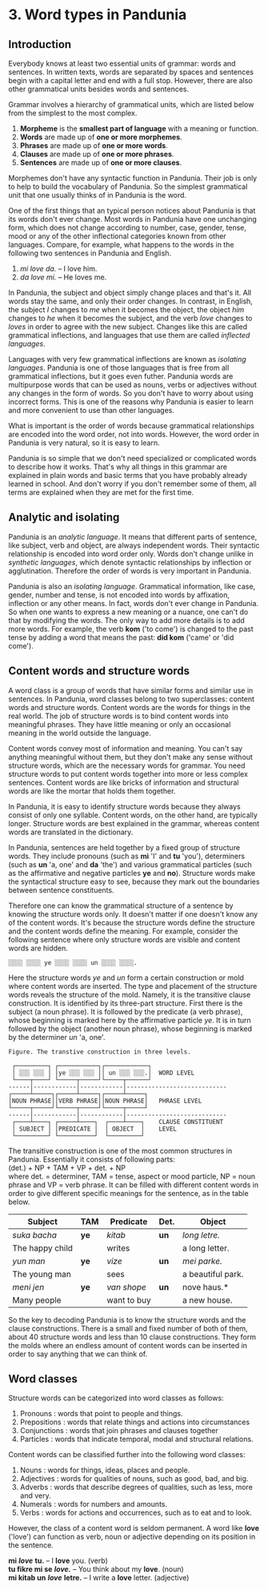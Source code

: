 
# 3. Word types in Pandunia

## Introduction

Everybody knows at least two essential units of grammar: words and sentences.
In written texts, words are separated by spaces
and sentences begin with a capital letter and end with a full stop.
However, there are also other grammatical units besides words and sentences.

Grammar involves a hierarchy of grammatical units,
which are listed below from the simplest to the most complex.

1. **Morpheme** is the **smallest part of language** with a meaning or function.
2. **Words** are made up of **one or more morphemes**.
3. **Phrases** are made up of **one or more words**.
4. **Clauses** are made up of **one or more phrases**.
5. **Sentences** are made up of **one or more clauses**.

Morphemes don't have any syntactic function in Pandunia.
Their job is only to help to build the vocabulary of Pandunia.
So the simplest grammatical unit that one usually thinks of in Pandunia is the word.

One of the first things that an typical person notices about Pandunia is that its words don't ever change.
Most words in Pandunia have one unchanging form,
which does not change according to number, case, gender, tense, mood or
any of the other inflectional categories known from other languages.
Compare, for example, what happens to the words in the following two sentences in Pandunia and English.

1. *mi love da.*
   – I love him.
2. *da love mi.*
   – He loves me.

In Pandunia, the subject and object simply change places and that's it.
All words stay the same, and only their order changes.
In contrast, in English, the subject *I* changes to *me* when it becomes the object,
the object *him* changes to *he* when it becomes the subject,
and the verb *love* changes to *loves* in order to agree with the new subject.
Changes like this are called grammatical inflections,
and languages that use them are called *inflected languages*.

Languages with very few grammatical inflections are known as *isolating languages*.
Pandunia is one of those languages
that is free from all grammatical inflections,
but it goes even futher.
Pandunia words are multipurpose words
that can be used as nouns, verbs or adjectives
without any changes in the form of words.
So you don't have to worry about using incorrect forms.
This is one of the reasons why Pandunia is easier to learn and more convenient to use than other languages.

What is important is the order of words
because grammatical relationships are encoded into the word order, not into words.
However, the word order in Pandunia is very natural,
so it is easy to learn.

Pandunia is so simple that we don't need specialized or complicated words to describe how it works.
That's why all things in this grammar are explained in plain words
and basic terms that you have probably already learned in school.
And don't worry if you don't remember some of them,
all terms are explained when they are met for the first time.

## Analytic and isolating

Pandunia is an _analytic language_.
It means that different parts of sentence, like subject, verb and object, are always independent words.
Their syntactic relationship is encoded into word order only.
Words don't change unlike in _synthetic languages_, which denote syntactic relationships by inflection or agglutination.
Therefore the order of words is very important in Pandunia.

Pandunia is also an _isolating language_.
Grammatical information, like case, gender, number and tense, is not encoded into words by affixation, inflection or any other means.
In fact, words don't ever change in Pandunia.
So when one wants to express a new meaning or a nuance, one can't do that by modifying the words.
The only way to add more details is to add more words.
For example, the verb **kom** ('to come') is changed to the past tense by adding a word that means the past:
**did kom** ('came' or 'did come').

## Content words and structure words

A word class is a group of words that have similar forms and similar use in sentences.
In Pandunia, word classes belong to two superclasses: content words and structure words.
Content words are the words for things in the real world.
The job of structure words is to bind content words into meaningful phrases.
They have little meaning or only an occasional meaning in the world outside the language.

Content words convey most of information and meaning.
You can't say anything meaningful without them,
but they don't make any sense without structure words,
which are the necessary words for grammar.
You need structure words to put content words together into more or less complex sentences.
Content words are like bricks of information and structural words are like the mortar that holds them together.

In Pandunia, it is easy to identify structure words because they always consist of only one syllable.
Content words, on the other hand, are typically longer.
Structure words are best explained in the grammar,
whereas content words are translated in the dictionary.

In Pandunia, sentences are held together by a fixed group of structure words.
They include pronouns (such as **mi** 'I' and **tu** 'you'),
determiners (such as **un** 'a, one' and **da** 'the')
and various grammatical particles (such as the affirmative and negative particles **ye** and **no**).
Structure words make the syntactical structure easy to see,
because they mark out the boundaries between sentence constituents.

Therefore one can know the grammatical structure of a sentence by knowing the structure words only.
It doesn't matter if one doesn't know any of the content words.
It's because the structure words define the structure and the content words define the meaning.
For example, consider the following sentence where only structure words are visible and content words are hidden.

    ░░░░ ░░░░ ye ░░░░ ░░░░ un ░░░░ ░░░░.

Here the structure words *ye* and *un* form a certain construction or mold where content words are inserted.
The type and placement of the structure words reveals the structure of the mold.
Namely, it is the transitive clause construction.
It is identified by its three-part structure.
First there is the subject (a noun phrase).
It is followed by the predicate (a verb phrase),
whose beginning is marked here by the affirmative particle *ye*.
It is in turn followed by the object (another noun phrase),
whose beginning is marked by the determiner *un* 'a, one'.

    Figure. The transtive construction in three levels.
    
     ┌─────────┐ ┌───────────┐┌────────────┐
     │ ░░░ ░░░ │ │ye ░░░ ░░░ ││ un ░░░ ░░░.│  WORD LEVEL
     └────┬────┘ └─────┬─────┘└─────┬──────┘
    ------│------------│------------│----------------------------
    ┌─────┴─────┐┌─────┴─────┐┌─────┴─────┐
    │NOUN PHRASE││VERB PHRASE││NOUN PHRASE│   PHRASE LEVEL
    └─────┬─────┘└─────┬─────┘└─────┬─────┘
    ------│------------│------------│----------------------------
     ┌────┴────┐ ┌─────┴────┐  ┌────┴────┐    CLAUSE CONSTITUENT
     │ SUBJECT │ │PREDICATE │  │ OBJECT  │    LEVEL
     └─────────┘ └──────────┘  └─────────┘

The transitive construction is one of the most common structures in Pandunia.
Essentially it consists of following parts:  
(det.) + NP + TAM + VP + det. + NP  
where det. = determiner, TAM = tense, aspect or mood particle, NP = noun phrase and VP = verb phrase.
It can be filled with different content words in order to give different specific meanings for the sentence,
as in the table below.

| Subject         | TAM    | Predicate   | Det.   | Object            |
|-----------------|--------|-------------|--------|-------------------|
| *suka bacha*    | **ye** | *kitab*     | **un** | *long letre.*     |
| The happy child |        | writes      |        | a long letter.    |
| *yun man*       | **ye** | *vize*      | **un** | *mei parke.*      |
| The young man   |        | sees        |        | a beautiful park. |
| *meni jen*      | **ye** | *van shope* | **un** | nove haus.*       |
| Many people     |        | want to buy |        | a new house.      |

So the key to decoding Pandunia is to know the structure words and the clause constructions.
There is a small and fixed number of both of them, about 40 structure words and less than 10 clause constructions.
They form the molds where an endless amount of content words can be inserted in order to say anything that we can think of.


## Word classes

Structure words can be categorized into word classes as follows:

1. Pronouns : words that point to people and things.
2. Prepositions : words that relate things and actions into circumstances
3. Conjunctions : words that join phrases and clauses together
4. Particles : words that indicate temporal, modal and structural relations.

Content words can be classified further into the following word classes:

1. Nouns : words for things, ideas, places and people.
2. Adjectives : words for qualities of nouns, such as good, bad, and big.
3. Adverbs : words that describe degrees of qualities, such as less, more and very.
4. Numerals : words for numbers and amounts.
5. Verbs : words for actions and occurrences, such as to eat and to look.

However, the class of a content word is seldom permanent.
A word like
**love**
('love') can function as verb, noun or adjective
depending on its position in the sentence.

**mi** ***love*** **tu.**
– I **love** you. (verb)  
**tu fikre mi se** ***love.***
– You think about my **love**. (noun)  
**mi kitab un** ***love*** **letre.**
– I write a **love** letter. (adjective)

